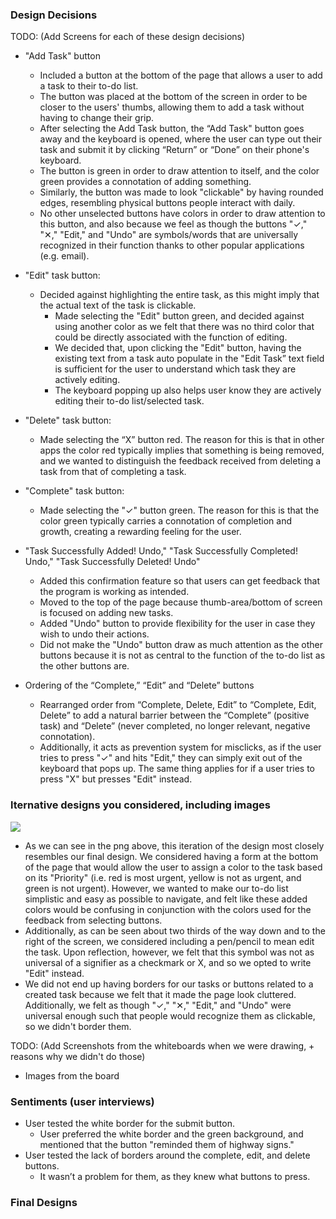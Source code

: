 ### Design Decisions
TODO: (Add Screens for each of these design decisions)

- "Add Task" button
    - Included a button at the bottom of the page that allows a user to add a task to their to-do list.
    - The button was placed at the bottom of the screen in order to be closer to the users' thumbs, allowing them to add a task without having to change their grip.
    - After selecting the Add Task button, the “Add Task" button goes away and the keyboard is opened, where the user can type out their task and submit it by clicking “Return” or “Done” on their phone's keyboard.
    - The button is green in order to draw attention to itself, and the color green provides a connotation of adding something.
    - Similarly, the button was made to look "clickable" by having rounded edges, resembling physical buttons people interact with daily.
    - No other unselected buttons have colors in order to draw attention to this button, and also because we feel as though the buttons "✓," "✕," "Edit," and "Undo" are symbols/words that are universally recognized in their function thanks to other popular applications (e.g. email).

- "Edit" task button:
    - Decided against highlighting the entire task, as this might imply that the actual text of the task is clickable.
        - Made selecting the "Edit" button green, and decided against using another color as we felt that there was no third color that could be directly associated with the function of editing.
        - We decided that, upon clicking the "Edit" button, having the existing text from a task auto populate in the "Edit Task” text field is sufficient for the user to understand which task they are actively editing.
        - The keyboard popping up also helps user know they are actively editing their to-do list/selected task.

- "Delete" task button:
    - Made selecting the “X” button red. The reason for this is that in other apps the color red typically implies that something is being removed, and we wanted to distinguish the feedback received from deleting a task from that of completing a task.

- "Complete" task button:
    - Made selecting the "✓" button green. The reason for this is that the color green typically carries a connotation of completion and growth, creating a rewarding feeling for the user.

- "Task Successfully Added! Undo," "Task Successfully Completed! Undo," "Task Successfully Deleted! Undo"
    - Added this confirmation feature so that users can get feedback that the program is working as intended.
    - Moved to the top of the page because thumb-area/bottom of screen is focused on adding new tasks.
    - Added "Undo" button to provide flexibility for the user in case they wish to undo their actions.
    - Did not make the "Undo" button draw as much attention as the other buttons because it is not as central to the function of the to-do list as the other buttons are.

- Ordering of the “Complete,” “Edit” and “Delete” buttons
    - Rearranged order from “Complete, Delete, Edit” to “Complete, Edit, Delete” to add a natural barrier between the “Complete” (positive task) and “Delete” (never completed, no longer relevant, negative connotation).
    - Additionally, it acts as prevention system for misclicks, as if the user tries to press "✓" and hits "Edit," they can simply exit out of the keyboard that pops up. The same thing applies for if a user tries to press "X" but presses "Edit" instead.

### lternative designs you considered, including images

![](2021-09-23-21-37-37.png)

- As we can see in the png above, this iteration of the design most closely resembles our final design. We considered having a form at the bottom of the page that would allow the user to assign a color to the task based on its "Priority" (i.e. red is most urgent, yellow is not as urgent, and green is not urgent). However, we wanted to make our to-do list simplistic and easy as possible to navigate, and felt like these added colors would be confusing in conjunction with the colors used for the feedback from selecting buttons.
- Additionally, as can be seen about two thirds of the way down and to the right of the screen, we considered including a pen/pencil to mean edit the task. Upon reflection, however, we felt that this symbol was not as universal of a signifier as a checkmark or X, and so we opted to write "Edit" instead.
- We did not end up having borders for our tasks or buttons related to a created task because we felt that it made the page look cluttered. Additionally, we felt as though "✓," "✕," "Edit," and "Undo" were universal enough such that people would recognize them as clickable, so we didn't border them.

TODO: (Add Screenshots from the whiteboards when we were drawing, + reasons why we didn't do those)
- Images from the board

### Sentiments (user interviews)
  - User tested the white border for the submit button.
    - User preferred the white border and the green background, and mentioned that the button "reminded them of highway signs."
  - User tested the lack of borders around the complete, edit, and delete buttons.
    - It wasn’t a problem for them, as they knew what buttons to press.

### Final Designs